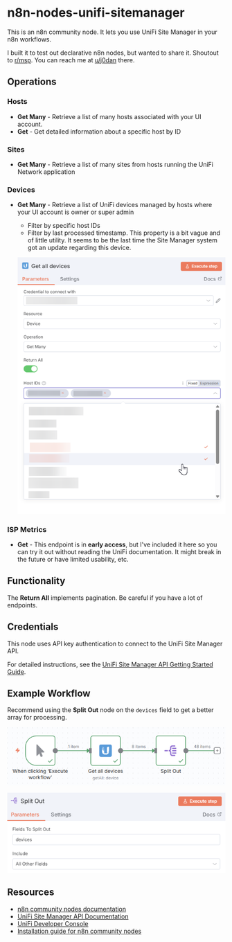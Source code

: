 # n8n-nodes-unifi-sitemanager

This is an n8n community node. It lets you use UniFi Site Manager in your n8n workflows.

I built it to test out declarative n8n nodes, but wanted to share it. Shoutout to [r/msp](https://www.reddit.com/r/msp/). You can reach me at [u/j0dan](https://www.reddit.com/user/j0dan/) there.

## Operations

### Hosts
- **Get Many** - Retrieve a list of many hosts associated with your UI account.
- **Get** - Get detailed information about a specific host by ID

### Sites
- **Get Many** - Retrieve a list of many sites from hosts running the UniFi Network application

### Devices  
- **Get Many** - Retrieve a list of UniFi devices managed by hosts where your UI account is owner or super admin
  - Filter by specific host IDs
  - Filter by last processed timestamp. This property is a bit vague and of little utility. It seems to be the last time the Site Manager system got an update regarding this device.

  ![Get All Devices Example](docs/assets/screenshot_get_all_devices.png)

### ISP Metrics
- **Get** - This endpoint is in **early access**, but I've included it here so you can try it out without reading the UniFi documentation. It might break in the future or have limited usability, etc.

## Functionality

The **Return All** implements pagination. Be careful if you have a lot of endpoints.

## Credentials
This node uses API key authentication to connect to the UniFi Site Manager API.

For detailed instructions, see the [UniFi Site Manager API Getting Started Guide](https://developer.ui.com/site-manager-api/gettingstarted#obtaining-an-api-key).

## Example Workflow
Recommend using the **Split Out** node on the `devices` field to get a better array for processing.

  ![Example workflow](docs/assets/screenshot_example_workflow.png)

  ![Split out devices](docs/assets/screenshot_split_out.png)

## Resources
- [n8n community nodes documentation](https://docs.n8n.io/integrations/#community-nodes)
- [UniFi Site Manager API Documentation](https://developer.ui.com/site-manager-api/gettingstarted)
- [UniFi Developer Console](https://developer.ui.com/)
- [Installation guide for n8n community nodes](https://docs.n8n.io/integrations/community-nodes/installation/)
